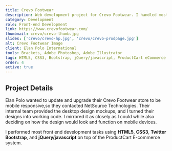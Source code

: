 ```yaml
---
title: Crevo Footwear
description: Web development project for Crevo Footwear. I handled most front-end development tasks using HTML5, Bootstrap, CSS3, jQuery/javascript, ProductCart E-commerce System.
category: Development
role: Front-end Development
link: https://www.crevofootwear.com/
thumbnail: crevo/crevo-thumb.jpg
slides: ['crevo/crevo-hp.jpg', 'crevo/crevo-prodpage.jpg']
alt: Crevo Footwear Image
client: Elan Polo International
tools: Brackets, Adobe Photoshop, Adobe Illustrator
tags: HTML5, CSS3, Bootstrap, jQuery/javascript, ProductCart eCommerce
order: 4
active: true
---
```


## Project Details

Elan Polo wanted to update and upgrade their Crevo Footwear store to be mobile responsive,so they contacted NetSource Technologies. Their internal team provided the desktop design mockups, and I turned their designs into working code. I mirrored it as closely as I could while also deciding on how the design would look and function on mobile devices.

I performed most front end development tasks using **HTML5**, **CSS3**, **Twitter Bootstrap**, and **jQuery/javascript** on top of the ProductCart E-commerce system.
